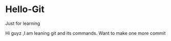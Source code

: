 # Hello-Git
Just for learning

Hi guyz ,I am leaning git and its commands.
Want to make one more commit
